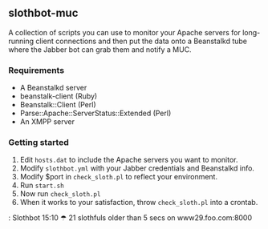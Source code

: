 ## slothbot-muc

A collection of scripts you can use to monitor your Apache servers for long-running client connections and then put the data onto a Beanstalkd tube where the Jabber bot can grab them and notify a MUC.


### Requirements


- A Beanstalkd server
- beanstalk-client (Ruby)
- Beanstalk::Client (Perl)
- Parse::Apache::ServerStatus::Extended (Perl) 
- An XMPP server

### Getting started

1. Edit <code>hosts.dat</code> to include the Apache servers you want to monitor.
2. Modify <code>slothbot.yml</code> with your Jabber credentials and Beanstalkd info.
3. Modify $port in <code>check_sloth.pl</code> to reflect your environment. 
4. Run <code>start.sh</code>
5. Now run <code>check_sloth.pl</code>
6. When it works to your satisfaction, throw <code>check_sloth.pl</code> into a crontab.

:
Slothbot 15:10
☂ 21 slothfuls older than 5 secs on www29.foo.com:8000
